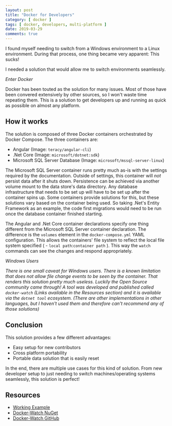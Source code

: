```yaml
---
layout: post
title: "Docker for Developers"
category: [ docker ]
tags: [ docker, developers, multi-platform ]
date: 2019-03-29
comments: true
---
```


I found myself needing to switch from a Windows environment to a Linux environment. During that process, one thing became very apparent: This sucks!

I needed a solution that would allow me to switch environments seamlessly.

_Enter Docker_

Docker has been touted as the solution for many issues. Most of those have been convered extensively by other sources, so I won't waste time repeating them. This is a solution to get developers up and running as quick as possible on almost any platform.

## How it works

The solution is composed of three Docker containers orchestrated by Docker Compose. The three containers are:
 - Angular (Image: `teracy/angular-cli`)
 - .Net Core (Image: `microsoft/dotnet:sdk`)
 - Microsoft SQL Server Database (Image: `microsoft/mssql-server-linux`)

The Microsoft SQL Server container runs pretty much as-is with the settings required by the documentation. Outside of settings, this container will _not_ persist data after it shuts down. Persistence can be achieved via another volume mount to the data store's data directory. Any database infrastructure that needs to be set up will have to be set up after the container spins up. Some containers provide solutions for this, but these solutions vary based on the container being used. So taking .Net's Entity Framework as an example, the code first migrations would need to be run once the database container finished starting.

The Angular and .Net Core container declarations specify one thing different from the Microsoft SQL Server container declaration. The difference is the `volumes` element in the `docker-compose.yml` YAML configuration. This allows the containers' file system to reflect the local file system specified ( - `local path`:`container path` ). This way the `watch` commands can see the changes and respond appropriately.

_Windows Users_

_There is one small caveat for Windows users. There is a known limitation that does not allow file change  events to be seen by the container. That renders this solution pretty much useless. Luckily the Open Source community came through! A tool was developed and published called `docker-watch` (Links available in the Resources section) and it is available via the `dotnet tool` ecosystem. (There are other implementations in other languages, but I haven't used them and therefore can't recommend any of those solutions)_

## Conclusion

This solution provides a few different advantages:
 - Easy setup for new contributors
 - Cross platform portability
 - Portable data solution that is easily reset

In the end, there are multiple use cases for this kind of solution. From new developer setup to just needing to switch machines/operating systems seamlessly, this solution is perfect!

## Resources
 - [Working Example](https://github.com/DillonAd/docker4devs)
 - [Docker-Watch NuGet](https://www.nuget.org/packages/docker-watch) 
 - [Docker-Watch GitHub](https://github.com/nickvdyck/docker-watch)